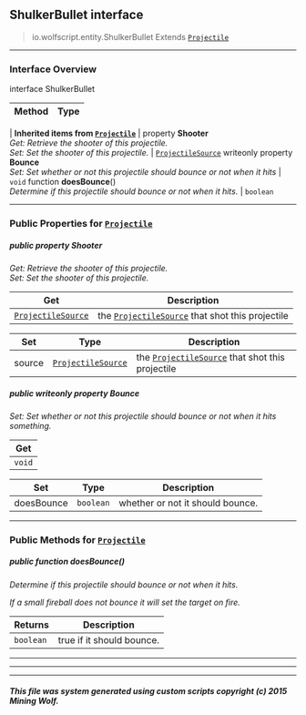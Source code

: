 ## ShulkerBullet __interface__

>io.wolfscript.entity.ShulkerBullet
>Extends [`Projectile`](Projectile.md)

---

### Interface Overview

interface ShulkerBullet

Method | Type   
--- | :--- 
 |
__Inherited items from [`Projectile`](Projectile.md)__ |
  property __Shooter__ <br> _Get: Retrieve the shooter of this projectile.<br>Set: Set the shooter of this projectile._ | [`ProjectileSource`](../projectiles/ProjectileSource.md)
 writeonly property __Bounce__ <br> _Set: Set whether or not this projectile should bounce or not when it hits_ | `void`
 function __doesBounce__() <br> _Determine if this projectile should bounce or not when it hits._ | `boolean`





---


### Public Properties for [`Projectile`](Projectile.md)

##### <a id='shooter'></a>public   property __Shooter__

_Get: Retrieve the shooter of this projectile.<br>Set: Set the shooter of this projectile._

Get | Description
--- | --- 
[`ProjectileSource`](../projectiles/ProjectileSource.md) | the [`ProjectileSource`](../projectiles/ProjectileSource.md) that shot this projectile

Set | Type | Description  
--- | --- | --- 
source | [`ProjectileSource`](../projectiles/ProjectileSource.md) | the [`ProjectileSource`](../projectiles/ProjectileSource.md) that shot this projectile


##### <a id='bounce'></a>public  writeonly property __Bounce__

_Set: Set whether or not this projectile should bounce or not when it hits something._

Get | 
--- | 
`void` |

Set | Type | Description  
--- | --- | --- 
doesBounce | `boolean` | whether or not it should bounce.


---

### Public Methods for [`Projectile`](Projectile.md)

##### <a id='doesbounce'></a>public  function __doesBounce__()

_Determine if this projectile should bounce or not when it hits. <p> If a small fireball does not bounce it will set the target on fire._

Returns | Description
--- | --- 
`boolean` | true if it should bounce.


---
---


---


##### This file was system generated using custom scripts copyright (c) 2015 Mining Wolf.
	

